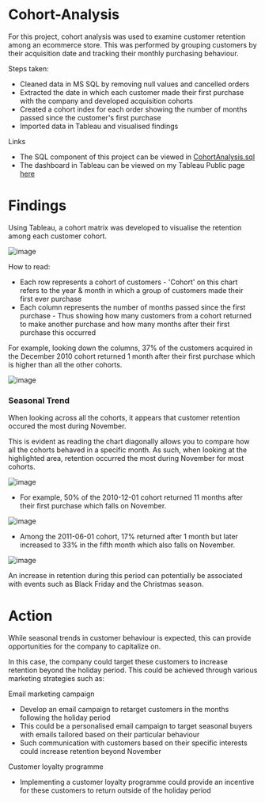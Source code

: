 # Cohort-Analysis
For this project, cohort analysis was used to examine customer retention among an ecommerce store. This was performed by grouping customers by their acquisition date and tracking their monthly purchasing behaviour.

Steps taken:

- Cleaned data in MS SQL by removing null values and cancelled orders
- Extracted the date in which each customer made their first purchase with the company and developed acquisition cohorts
- Created a cohort index for each order showing the number of months passed since the customer's first purchase
- Imported data in Tableau and visualised findings

Links

- The SQL component of this project can be viewed in [CohortAnalysis.sql](https://github.com/justinlecorre/Cohort-Analysis/blob/main/CohortAnalysis.sql)
- The dashboard in Tableau can be viewed on my Tableau Public page [here](https://public.tableau.com/app/profile/justin.le.corre/viz/Cohort2_16989409017990/Dashboard1)

# Findings

Using Tableau, a cohort matrix was developed to visualise the retention among each customer cohort.

![image](https://github.com/justinlecorre/Cohort-Analysis/assets/137729013/6e8a0ff9-e765-4b6d-9c54-1436b3c4fa55)

How to read:

- Each row represents a cohort of customers - 'Cohort' on this chart refers to the year & month in which a group of customers made their first ever purchase
- Each column represents the number of months passed since the first purchase - Thus showing how many customers from a cohort returned to make another purchase and how many months after their first purchase this occurred

For example, looking down the columns, 37% of the customers acquired in the December 2010 cohort returned 1 month after their first purchase which is higher than all the other cohorts.

![image](https://github.com/justinlecorre/Cohort-Analysis/assets/137729013/1881e809-23cb-4fb6-b0a5-a4c66dcdc0d8)



### Seasonal Trend

When looking across all the cohorts, it appears that customer retention occured the most during November.

This is evident as reading the chart diagonally allows you to compare how all the cohorts behaved in a specific month. As such, when looking at the highlighted area, retention occurred the most during November for most cohorts.

![image](https://github.com/justinlecorre/Cohort-Analysis/assets/137729013/f293037d-11a3-47bd-b91d-5c9806e2ff02)

- For example, 50% of the 2010-12-01 cohort returned 11 months after their first purchase which falls on November.

![image](https://github.com/justinlecorre/Cohort-Analysis/assets/137729013/6803cf10-7b44-4a3d-a580-637b3a22f868)

- Among the 2011-06-01 cohort, 17% returned after 1 month but later increased to 33% in the fifth month which also falls on November.

![image](https://github.com/justinlecorre/Cohort-Analysis/assets/137729013/7db56737-21e0-4eb2-9e94-818577578ebc)

An increase in retention during this period can potentially be associated with events such as Black Friday and the Christmas season.

# Action

While seasonal trends in customer behaviour is expected, this can provide opportunities for the company to capitalize on.

In this case, the company could target these customers to increase retention beyond the holiday period. This could be achieved through various marketing strategies such as:

Email marketing campaign

- Develop an email campaign to retarget customers in the months following the holiday period
- This could be a personalised email campaign to target seasonal buyers with emails tailored based on their particular behaviour
- Such communication with customers based on their specific interests could increase retention beyond November

Customer loyalty programme

- Implementing a customer loyalty programme could provide an incentive for these customers to return outside of the holiday period

